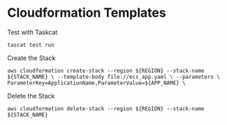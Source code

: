 # Cloudformation Templates

Test with Taskcat

`tascat test run`

Create the Stack

`aws cloudformation create-stack --region ${REGION} --stack-name ${STACK_NAME} \
--template-body file://ecs_app.yaml \
--parameters \
ParameterKey=ApplicationName,ParameterValue=${APP_NAME} \`

Delete the Stack

`aws cloudformation delete-stack --region ${REGION} --stack-name ${STACK_NAME}`

